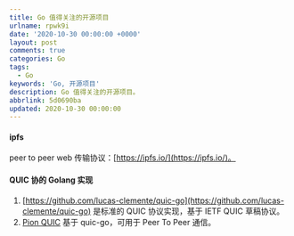 ```yaml
---
title: Go 值得关注的开源项目
urlname: rpwk9i
date: '2020-10-30 00:00:00 +0000'
layout: post
comments: true
categories: Go
tags:
  - Go
keywords: 'Go, 开源项目'
description: Go 值得关注的开源项目。
abbrlink: 5d0690ba
updated: 2020-10-30 00:00:00
---
```


#### ipfs

peer to peer web 传输协议：[https://ipfs.io/](https://ipfs.io/)。

#### QUIC 协的 Golang 实现

1. [https://github.com/lucas-clemente/quic-go](https://github.com/lucas-clemente/quic-go) 是标准的 QUIC 协议实现，基于 IETF QUIC 草稿协议。
2. [Pion QUIC](https://github.com/pion/quic) 基于 quic-go，可用于 Peer To Peer 通信。
